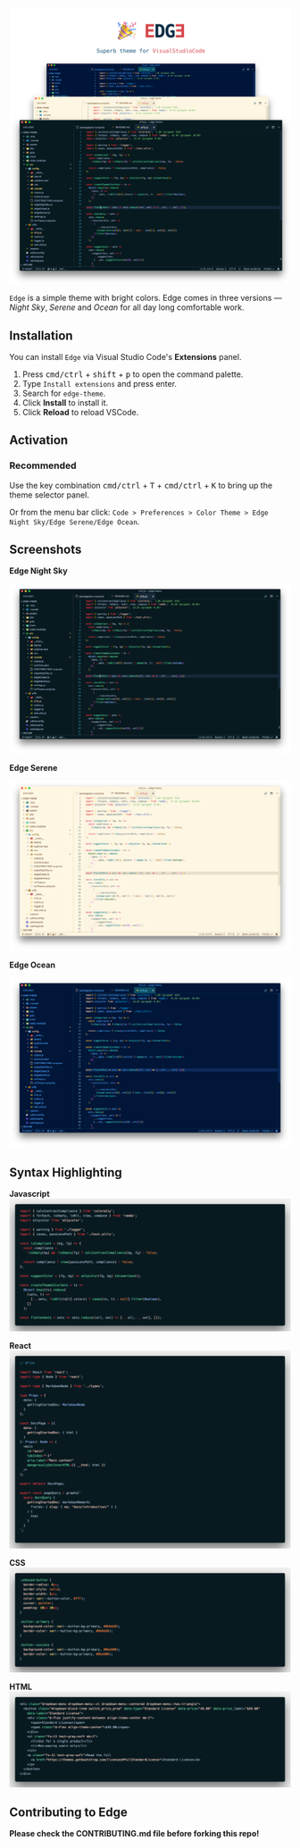 ![Edge Theme Preview Banner](vscode-banner.png)

`Edge` is a simple theme with bright colors. Edge comes in three versions — _Night Sky_, _Serene_ and _Ocean_ for all day long comfortable work.

## Installation

You can install `Edge` via Visual Studio Code's **Extensions** panel.

1.  Press <kbd>cmd/ctrl</kbd> + <kbd>shift</kbd> + <kbd>p</kbd> to open the command palette.
2.  Type `Install extensions` and press enter.
3.  Search for `edge-theme`.
4.  Click **Install** to install it.
5.  Click **Reload** to reload VSCode.

## Activation

### Recommended

Use the key combination <kbd>cmd/ctrl</kbd> + <kbd>T</kbd> + <kbd>cmd/ctrl</kbd> + <kbd>K</kbd> to bring up the theme selector panel.

Or from the menu bar click: `Code > Preferences > Color Theme > Edge Night Sky/Edge Serene/Edge Ocean`.

## Screenshots

**Edge Night Sky**

![Edge Night Sky](edge-night-sky-preview.png)

**Edge Serene**

![Edge Serene](edge-serene-preview.png)

**Edge Ocean**

![Edge Ocean](edge-ocean-preview.png)

## Syntax Highlighting

**Javascript**
![Preview JavaScript](js-code-preview.png)

**React**
![Preview React](react-code-preview.png)

**CSS**
![Preview CSS](css-code-preview.png)

**HTML**
![Preview HTML](html-code-preview.png)

## Contributing to Edge

**Please check the CONTRIBUTING.md file before forking this repo!**
